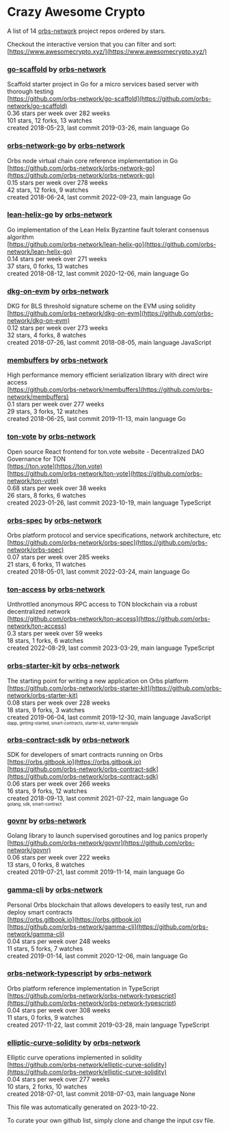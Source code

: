 # Crazy Awesome Crypto
A list of 14 [orbs-network](https://github.com/orbs-network) project repos ordered by stars.  

Checkout the interactive version that you can filter and sort: 
[https://www.awesomecrypto.xyz/](https://www.awesomecrypto.xyz/)  


### [go-scaffold](https://github.com/orbs-network/go-scaffold) by [orbs-network](https://github.com/orbs-network)  
Scaffold starter project in Go for a micro services based server with thorough testing  
[https://github.com/orbs-network/go-scaffold](https://github.com/orbs-network/go-scaffold)  
0.36 stars per week over 282 weeks  
101 stars, 12 forks, 13 watches  
created 2018-05-23, last commit 2019-03-26, main language Go  


### [orbs-network-go](https://github.com/orbs-network/orbs-network-go) by [orbs-network](https://github.com/orbs-network)  
Orbs node virtual chain core reference implementation in Go  
[https://github.com/orbs-network/orbs-network-go](https://github.com/orbs-network/orbs-network-go)  
0.15 stars per week over 278 weeks  
42 stars, 12 forks, 9 watches  
created 2018-06-24, last commit 2022-09-23, main language Go  


### [lean-helix-go](https://github.com/orbs-network/lean-helix-go) by [orbs-network](https://github.com/orbs-network)  
Go implementation of the Lean Helix Byzantine fault tolerant consensus algorithm  
[https://github.com/orbs-network/lean-helix-go](https://github.com/orbs-network/lean-helix-go)  
0.14 stars per week over 271 weeks  
37 stars, 0 forks, 13 watches  
created 2018-08-12, last commit 2020-12-06, main language Go  


### [dkg-on-evm](https://github.com/orbs-network/dkg-on-evm) by [orbs-network](https://github.com/orbs-network)  
DKG for BLS threshold signature scheme on the EVM using solidity  
[https://github.com/orbs-network/dkg-on-evm](https://github.com/orbs-network/dkg-on-evm)  
0.12 stars per week over 273 weeks  
32 stars, 4 forks, 8 watches  
created 2018-07-26, last commit 2018-08-05, main language JavaScript  


### [membuffers](https://github.com/orbs-network/membuffers) by [orbs-network](https://github.com/orbs-network)  
High performance memory efficient serialization library with direct wire access  
[https://github.com/orbs-network/membuffers](https://github.com/orbs-network/membuffers)  
0.1 stars per week over 277 weeks  
29 stars, 3 forks, 12 watches  
created 2018-06-25, last commit 2019-11-13, main language Go  


### [ton-vote](https://github.com/orbs-network/ton-vote) by [orbs-network](https://github.com/orbs-network)  
Open source React frontend for ton.vote website - Decentralized DAO Governance for TON  
[https://ton.vote](https://ton.vote)  
[https://github.com/orbs-network/ton-vote](https://github.com/orbs-network/ton-vote)  
0.68 stars per week over 38 weeks  
26 stars, 8 forks, 6 watches  
created 2023-01-26, last commit 2023-10-19, main language TypeScript  


### [orbs-spec](https://github.com/orbs-network/orbs-spec) by [orbs-network](https://github.com/orbs-network)  
Orbs platform protocol and service specifications, network architecture, etc  
[https://github.com/orbs-network/orbs-spec](https://github.com/orbs-network/orbs-spec)  
0.07 stars per week over 285 weeks  
21 stars, 6 forks, 11 watches  
created 2018-05-01, last commit 2022-03-24, main language Go  


### [ton-access](https://github.com/orbs-network/ton-access) by [orbs-network](https://github.com/orbs-network)  
Unthrottled anonymous RPC access to TON blockchain via a robust decentralized network  
[https://github.com/orbs-network/ton-access](https://github.com/orbs-network/ton-access)  
0.3 stars per week over 59 weeks  
18 stars, 1 forks, 6 watches  
created 2022-08-29, last commit 2023-03-29, main language TypeScript  


### [orbs-starter-kit](https://github.com/orbs-network/orbs-starter-kit) by [orbs-network](https://github.com/orbs-network)  
The starting point for writing a new application on Orbs platform  
[https://github.com/orbs-network/orbs-starter-kit](https://github.com/orbs-network/orbs-starter-kit)  
0.08 stars per week over 228 weeks  
18 stars, 9 forks, 3 watches  
created 2019-06-04, last commit 2019-12-30, main language JavaScript  
<sub><sup>dapp, getting-started, smart-contracts, starter-kit, starter-template</sup></sub>


### [orbs-contract-sdk](https://github.com/orbs-network/orbs-contract-sdk) by [orbs-network](https://github.com/orbs-network)  
SDK for developers of smart contracts running on Orbs  
[https://orbs.gitbook.io](https://orbs.gitbook.io)  
[https://github.com/orbs-network/orbs-contract-sdk](https://github.com/orbs-network/orbs-contract-sdk)  
0.06 stars per week over 266 weeks  
16 stars, 9 forks, 12 watches  
created 2018-09-13, last commit 2021-07-22, main language Go  
<sub><sup>golang, sdk, smart-contract</sup></sub>


### [govnr](https://github.com/orbs-network/govnr) by [orbs-network](https://github.com/orbs-network)  
Golang library to launch supervised goroutines and log panics properly  
[https://github.com/orbs-network/govnr](https://github.com/orbs-network/govnr)  
0.06 stars per week over 222 weeks  
13 stars, 0 forks, 8 watches  
created 2019-07-21, last commit 2019-11-14, main language Go  


### [gamma-cli](https://github.com/orbs-network/gamma-cli) by [orbs-network](https://github.com/orbs-network)  
Personal Orbs blockchain that allows developers to easily test, run and deploy smart contracts  
[https://orbs.gitbook.io](https://orbs.gitbook.io)  
[https://github.com/orbs-network/gamma-cli](https://github.com/orbs-network/gamma-cli)  
0.04 stars per week over 248 weeks  
11 stars, 5 forks, 7 watches  
created 2019-01-14, last commit 2020-12-06, main language Go  


### [orbs-network-typescript](https://github.com/orbs-network/orbs-network-typescript) by [orbs-network](https://github.com/orbs-network)  
Orbs platform reference implementation in TypeScript  
[https://github.com/orbs-network/orbs-network-typescript](https://github.com/orbs-network/orbs-network-typescript)  
0.04 stars per week over 308 weeks  
11 stars, 0 forks, 9 watches  
created 2017-11-22, last commit 2019-03-28, main language TypeScript  


### [elliptic-curve-solidity](https://github.com/orbs-network/elliptic-curve-solidity) by [orbs-network](https://github.com/orbs-network)  
Elliptic curve operations implemented in solidity  
[https://github.com/orbs-network/elliptic-curve-solidity](https://github.com/orbs-network/elliptic-curve-solidity)  
0.04 stars per week over 277 weeks  
10 stars, 2 forks, 10 watches  
created 2018-07-01, last commit 2018-07-03, main language None  


This file was automatically generated on 2023-10-22.  

To curate your own github list, simply clone and change the input csv file.  